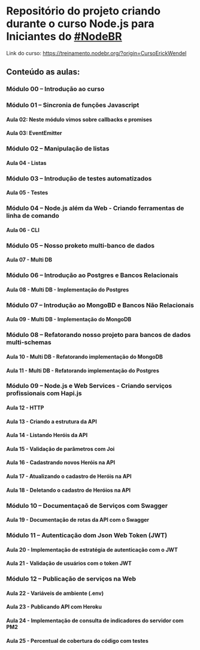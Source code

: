 # Repositório do projeto criando durante o curso Node.js para Iniciantes do [#NodeBR](https://nodebr.org/)

Link do curso: https://treinamento.nodebr.org/?origin=CursoErickWendel

## Conteúdo as aulas:

### Módulo 00 – Introdução ao curso

### Módulo 01 – Sincronia de funções Javascript

#### Aula 02: Neste módulo vimos sobre callbacks e promises

#### Aula 03: EventEmitter

### Módulo 02 – Manipulação de listas

#### Aula 04 - Listas

### Módulo 03 – Introdução de testes automatizados

#### Aula 05 - Testes

### Módulo 04 – Node.js além da Web - Criando ferramentas de linha de comando

#### Aula 06 - CLI

### Módulo 05 – Nosso proketo multi-banco de dados

#### Aula 07 - Multi DB

### Módulo 06 – Introdução ao Postgres e Bancos Relacionais

#### Aula 08 - Multi DB - Implementação do Postgres

### Módulo 07 – Introdução ao MongoBD e Bancos Não Relacionais

#### Aula 09 - Multi DB - Implementação do MongoDB

### Módulo 08 – Refatorando nosso projeto para bancos de dados multi-schemas

#### Aula 10 - Multi DB - Refatorando implementação do MongoDB

#### Aula 11 - Multi DB - Refatorando implementação do Postgres

### Módulo 09 – Node.js e Web Services - Criando serviços profissionais com Hapi.js

#### Aula 12 - HTTP

#### Aula 13 - Criando a estrutura da API

#### Aula 14 - Listando Heróis da API

#### Aula 15 - Validação de parâmetros com Joi

#### Aula 16 - Cadastrando novos Heróis na API

#### Aula 17 - Atualizando o cadastro de Heróis na API

#### Aula 18 - Deletando o cadastro de Heróios na API

### Módulo 10 – Documentaçaõ de Serviços com Swagger

#### Aula 19 - Documentação de rotas da API com o Swagger

### Módulo 11 – Autenticação dom Json Web Token (JWT)

#### Aula 20 - Implementação de estratégia de autenticação com o JWT

#### Aula 21 - Validação de usuários com o token JWT

### Módulo 12 – Publicação de serviços na Web

#### Aula 22 - Variáveis de ambiente (.env)

#### Aula 23 - Publicando API com Heroku

#### Aula 24 - Implementação de consulta de indicadores do servidor com PM2

#### Aula 25 - Percentual de cobertura do código com testes
